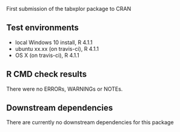 
First submission of the tabxplor package to CRAN

## Test environments
* local Windows 10 install, R 4.1.1
* ubuntu xx.xx (on travis-ci), R 4.1.1
* OS X (on travis-ci), R 4.1.1

## R CMD check results
There were no ERRORs, WARNINGs or NOTEs. 

## Downstream dependencies
There are currently no downstream dependencies for this package
